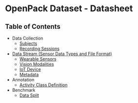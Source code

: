 # OpenPack Dataset - Datasheet

## Table of Contents

- Data Collection
  - [Subjects](./SUBJECTS.md)
  - [Recording Sessions](./SESSIONS.md)
- [Data Stream (Sensor Data Types and File Format)](./data-stream/)
  - [Wearable Sensors](./data-stream/wearables.md)
  - [Vision Modalities](./data-stream/vision.md)
  - [IoT Device](./data-stream/iot.md)
  - [Metadata](./data-stream/metadata.md)
- Annotation
  - [Activity Class Definition](./ANNOTATION.md)
- Benchmark
  - [Data Split](./DATA_SPLIT.md)

